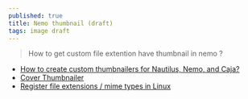 ```yaml
---
published: true
title: Nemo thumbnail (draft)
tags: image draft
---
```

> How to get custom file extention have thumbnail in nemo ?

- [How to create custom thumbnailers for Nautilus, Nemo, and Caja?](https://askubuntu.com/questions/1368910/how-to-create-custom-thumbnailers-for-nautilus-nemo-and-caja)
- [Cover Thumbnailer](https://github.com/flozz/cover-thumbnailer)
- [Register file extensions / mime types in Linux](https://stackoverflow.com/questions/30931/register-file-extensions-mime-types-in-linux)
